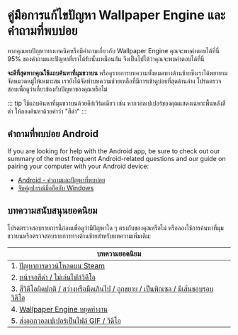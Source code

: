 # คู่มือการแก้ไขปัญหา Wallpaper Engine และคำถามที่พบบ่อย
หากคุณพบปัญหาทางเทคนิคหรือมีคำถามเกี่ยวกับ Wallpaper Engine คุณจะพบคำตอบได้ที่นี่ 95% ของคำถามและปัญหาที่เราได้รับนั้นเหมือนกัน จึงเป็นไปได้ว่าคุณจะพบคำตอบได้ที่นี่

**จะดีที่สุดหากคุณใช้แถบค้นหาที่มุมขวาบน** หรือดูรายการบทความทั้งหมดทางด้านซ้ายซึ่งเราได้พยายามจัดหมวดหมู่ให้เหมาะสม เรายังได้จัดทำบทความช่วยเหลือที่มีการเข้าดูบ่อยที่สุดด้านล่าง โปรดตรวจสอบเพื่อดูว่าเกี่ยวข้องกับปัญหาของคุณหรือไม่

::: tip
ใช้แถบค้นหาที่มุมขวาบนด้วยคีย์เวิร์ดเดียว เช่น หากวอลเปเปอร์ของคุณแสดงเฉพาะพื้นหลังสีดำ ให้ลองค้นหาด้วยคำว่า "สีดำ"
:::

## คำถามที่พบบ่อย Android

If you are looking for help with the Android app, be sure to check out our summary of the most frequent Android-related questions and our guide on pairing your computer with your Android device:

* [Android - คำถามและปัญหาที่พบบ่อย](mobile/faq.html)
* [จับคู่อุปกรณ์มือถือกับ Windows](mobile/pairing.html)

## บทความสนับสนุนยอดนิยม

โปรดตรวจสอบรายการนี้ก่อนเพื่อดูว่ามีปัญหาใด ๆ ตรงกับของคุณหรือไม่ หรือลองใช้การค้นหาที่มุมขวาบนหรือตรวจสอบรายการทางด้านซ้ายสำหรับบทความเพิ่มเติม:

| **บทความยอดนิยม**                                                                                            |
| ------------------------------------------------------------------------------------------------------------ |
| 1. [ปัญหาการดาวน์โหลดบน Steam](steam/download.html)                                                          |
| 2. [หน้าจอสีดำ / ไม่เล่นไฟล์วิดีโอ](noshow/notplaying.html)                                                  |
| 3. [สีวิดีโอผิดปกติ / สว่างหรือมืดเกินไป / ถูกขยาย / เป็นพิกเซล / มีเส้นขอบรอบวิดีโอ](videos/artifacts.html) |
| 4. [Wallpaper Engine หยุดทำงาน](crash/application.html)                                                      |
| 5. [ส่งออกวอลเปเปอร์เป็นไฟล์ GIF / วิดีโอ](functionality/export.html)                                        |

